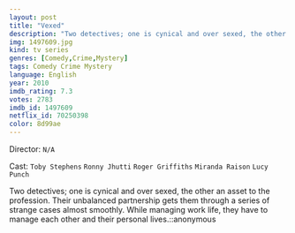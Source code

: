 ```yaml
---
layout: post
title: "Vexed"
description: "Two detectives; one is cynical and over sexed, the other an asset to the profession. Their unbalanced partnership gets them through a series of strange cases almost smoothly. While managing work life, they have to manage each other and their personal lives..."
img: 1497609.jpg
kind: tv series
genres: [Comedy,Crime,Mystery]
tags: Comedy Crime Mystery 
language: English
year: 2010
imdb_rating: 7.3
votes: 2783
imdb_id: 1497609
netflix_id: 70250398
color: 8d99ae
---
```

Director: `N/A`  

Cast: `Toby Stephens` `Ronny Jhutti` `Roger Griffiths` `Miranda Raison` `Lucy Punch` 

Two detectives; one is cynical and over sexed, the other an asset to the profession. Their unbalanced partnership gets them through a series of strange cases almost smoothly. While managing work life, they have to manage each other and their personal lives.::anonymous